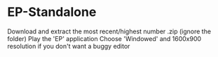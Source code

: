 # EP-Standalone
Download and extract the most recent/highest number .zip (ignore the folder)
Play the 'EP' application
Choose 'Windowed' and 1600x900 resolution if you don't want a buggy editor
